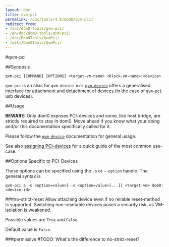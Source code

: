 ```yaml
---
layout: doc
title: qvm-pci
permalink: /doc/tools/4.0/dom0/qvm-pci/
redirect_from:
- /doc/dom0-tools/qvm-pci/
- /en/doc/dom0-tools/qvm-pci/
- /doc/Dom0Tools/QvmPci/
- /wiki/Dom0Tools/QvmPci/
---
```


#qvm-pci

##Synopsis

    qvm-pci [COMMAND] [OPTIONS] <target-vm-name> <block-vm-name>:<device>

`qvm-pci` is an alias for `qvm-device usb`. [`qvm-device`](/doc/tools/4.0/dom0/qvm-device/) offers a generalised interface for attachment and detachment of devices (in the case of `qvm-pci` usb devices).

##Usage

**BEWARE:** Only dom0 exposes PCI-devices and some, like host bridge, are strictly required to stay in dom0.
Move ahead if you know what your doing and/or this documentation specifically called for it.

Please follow the [`qvm-device`](/doc/tools/4.0/dom0/qvm-device/) documentation for general usage.

See also [assigning PCI-devices](/doc/assigning-devices/#r40) for a quick guide of the most common use-case.


##Options Specific to PCI-Devices

These options can be specified using the `-o` or `--option` handle. The general syntax is

    qvm-pci a -o <option=value>[ -o <option=value>[...]] <target-vm> dom0:<device-id>

###no-strict-reset
Allow attaching device even if no reliable reset-method is supported.
Switching non-resetable devices poses a security risk, as VM-isolation is weakened.

Possible values are `True` and `False`.

Default value is `False`.

###permissive
#TODO: What's the difference to no-strict-reset?